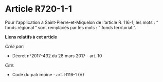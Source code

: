 # Article R720-1-1

Pour l'application à Saint-Pierre-et-Miquelon de l'article R. 116-1, les mots : “ fonds régional ” sont remplacés par les
mots : “ fonds territorial ”.

**Liens relatifs à cet article**

_Créé par_:

  - Décret n°2017-432 du 28 mars 2017 - art. 10

_Cite_:

  - Code du patrimoine - art. R116-1 (V)
